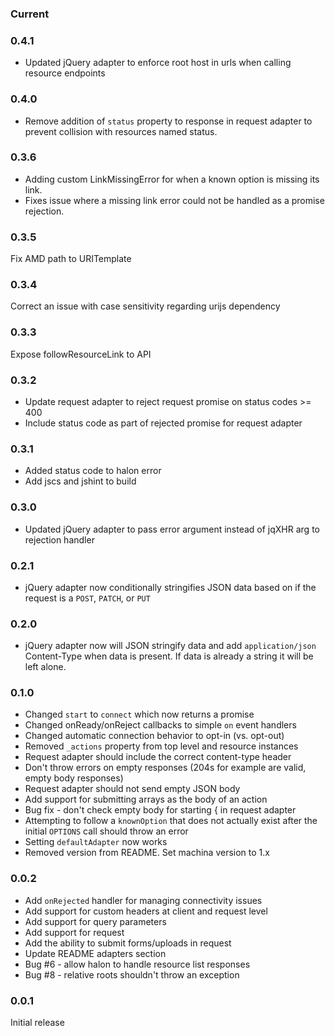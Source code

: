 ### Current

### 0.4.1
 * Updated jQuery adapter to enforce root host in urls when calling resource endpoints

### 0.4.0
 * Remove addition of `status` property to response in request adapter to prevent collision with resources named status.

### 0.3.6
* Adding custom LinkMissingError for when a known option is missing its link.
* Fixes issue where a missing link error could not be handled as a promise rejection.

### 0.3.5
Fix AMD path to URITemplate

### 0.3.4
Correct an issue with case sensitivity regarding urijs dependency

### 0.3.3
Expose followResourceLink to API

### 0.3.2
 * Update request adapter to reject request promise on status codes >= 400
 * Include status code as part of rejected promise for request adapter

### 0.3.1
 * Added status code to halon error
 * Add jscs and jshint to build

### 0.3.0
 * Updated jQuery adapter to pass error argument instead of jqXHR arg to rejection handler

### 0.2.1
 * jQuery adapter now conditionally stringifies JSON data based on if the request is a `POST`, `PATCH`, or `PUT`

### 0.2.0
 * jQuery adapter now will JSON stringify data and add `application/json` Content-Type when data is present. If data is already a string it will be left alone.

### 0.1.0
 * Changed `start` to `connect` which now returns a promise
 * Changed onReady/onReject callbacks to simple `on` event handlers
 * Changed automatic connection behavior to opt-in (vs. opt-out)
 * Removed `_actions` property from top level and resource instances
 * Request adapter should include the correct content-type header
 * Don't throw errors on empty responses (204s for example are valid, empty body responses)
 * Request adapter should not send empty JSON body
 * Add support for submitting arrays as the body of an action
 * Bug fix - don't check empty body for starting { in request adapter
 * Attempting to follow a `knownOption` that does not actually exist after the initial `OPTIONS` call should throw an error
 * Setting `defaultAdapter` now works
 * Removed version from README. Set machina version to 1.x


### 0.0.2
 * Add `onRejected` handler for managing connectivity issues
 * Add support for custom headers at client and request level
 * Add support for query parameters
 * Add support for request
 * Add the ability to submit forms/uploads in request
 * Update README adapters section
 * Bug #6 - allow halon to handle resource list responses
 * Bug #8 - relative roots shouldn't throw an exception

### 0.0.1
Initial release
